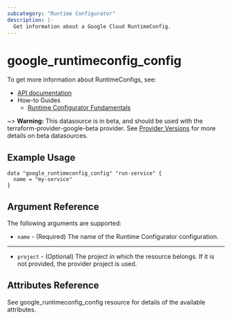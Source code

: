 ```yaml
---
subcategory: "Runtime Configurator"
description: |-
  Get information about a Google Cloud RuntimeConfig.
---
```


# google\_runtimeconfig\_config

To get more information about RuntimeConfigs, see:

* [API documentation](https://cloud.google.com/deployment-manager/runtime-configurator/reference/rest/v1beta1/projects.configs)
* How-to Guides
    * [Runtime Configurator Fundamentals](https://cloud.google.com/deployment-manager/runtime-configurator/)

~> **Warning:** This datasource is in beta, and should be used with the terraform-provider-google-beta provider.
See [Provider Versions](https://terraform.io/docs/providers/google/guides/provider_versions.html) for more details on beta datasources.

## Example Usage

```hcl
data "google_runtimeconfig_config" "run-service" {
  name = "my-service"
}
```

## Argument Reference

The following arguments are supported:

* `name` - (Required) The name of the Runtime Configurator configuration.

- - -

* `project` - (Optional) The project in which the resource belongs. If it
    is not provided, the provider project is used.

## Attributes Reference

See google_runtimeconfig_config resource for details of the available attributes.
